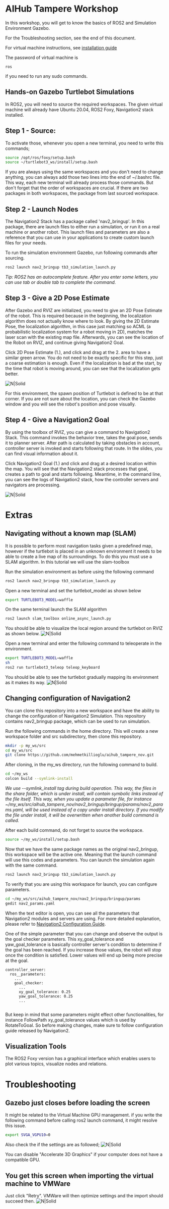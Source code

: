 # AIHub Tampere Workshop
In this workshop, you will get to know the basics of ROS2 and Simulation Environment Gazebo.

For the Troubleshooting section, see the end of this document.

For virtual machine instructions, see [installation guide](./INSTALLATION.md)

The password of virtual machine is 

```
ros
```

if you need to run any sudo commands.

## Hands-on Gazebo Turtlebot Simulations
In ROS2, you will need to source the required workspaces. The given virtual machine will already have Ubuntu 20.04, ROS2 Foxy, Navigation2 stack installed. 
## Step 1 - Source: 
To activate those, whenever you open a new terminal, you need to write this commands;
```sh
source /opt/ros/foxy/setup.bash
source ~/turtlebot3_ws/install/setup.bash

```
If you are always using the same workspaces and you don't need to change anything, you can always add those two lines into the end of ~/.bashrc file. This way, each new terminal will already process those commands. But don't forget that the order of workspaces are crucial. If there are two packages in both workspaces, the package from last sourced workspace. 
## Step 2 - Launch Nodes
The Navigation2 Stack has a package called 'nav2_bringup'. In this package, there are launch files to either run a simulation, or run it on a real machine or another robot. This launch files and parameters are also a reference that you can use in your applications to create custom launch files for your needs. 

To run the simulation environment Gazebo, run following commands after sourcing.
```sh
ros2 launch nav2_bringup tb3_simulation_launch.py

```

_Tip: ROS2 has an autocomplete feature. After you enter some letters, you can use tab or double tab to complete the command._

## Step 3 - Give a 2D Pose Estimate
After Gazebo and RVIZ are initialized, you need to give an 2D Pose Estimate of the robot. This is required because in the beginning, the localization algorithm does not actually know where to look. By giving the 2D Estimate Pose, the localization algorithm, in this case just matching so ACML (a probabilistic localization system for a robot moving in 2D), matches the laser scan with the existing map file. Afterwards, you can see the location of the Robot on RVIZ, and continue giving Navigation2 Goal.

Click 2D Pose Estimate (1.), and click and drag at the 2. area to have a similar green arrow. You do not need to be exactly specific for this step, just a coarse estimation is enough. Even if the localization is bad at the start, by the time that robot is moving around, you can see that the localization gets better.

![N|Solid](./img/pose_estimate.png)

For this environment, the spawn position of Turtlebot is defined to be at that corner. If you are not sure about the location, you can check the Gazebo window and you will see the robot's position and pose visually. 

## Step 4 - Give a Navigation2 Goal
By using the toolbox of RVIZ, you can give a command to Navigation2 Stack. This command invokes the behavior tree, takes the goal pose, sends it to planner server. After path is calculated by taking obstacles in account, controller server is invoked and starts following that route. In the slides, you can find visual information about it.

Click Navigation2 Goal (1.) and click and drag at a desired location within the map. You will see that the Navigation2 stack processes that goal, creates a path to goal and starts following. Meantime, in the command line, you can see the logs of Navigation2 stack, how the controller servers and navigators are processing.

![N|Solid](./img/navigation_goal.png)


# Extras

## Navigating without a known map (SLAM)
It is possible to perform most navigation tasks given a predefined map, however if the turtlebot is placed in an unknown environment it needs to be able to create a live map of its surroundings. To do this you must use a SLAM algorithm. In this tutorial we will use the slam-toolbox 

Run the simulation environment as before using the following command
```sh
ros2 launch nav2_bringup tb3_simulation_launch.py

```
Open a new terminal and set the turtlebot_model as shown below
```sh
export TURTLEBOT3_MODEL=waffle
```
On the same terminal launch the SLAM algorithm
```sh
ros2 launch slam_toolbox online_async_launch.py
```
You should be able to visualize the local region around the turtlebot on RVIZ as shown below. 
![N|Solid](./img/SLAM_Start.PNG)

Open a new terminal and enter the following command to teleoperate in the environment. 
```sh
export TURTLEBOT3_MODEL=waffle
sh
ros2 run turtlebot3_teleop teleop_keyboard 
```
You should be able to see the turtlebot gradually mapping its environment as it makes its way. 
![N|Solid](./img/mapping_and_navigation.PNG)


## Changing configuration of Navigation2
You can clone this repository into a new workspace and have the ability to change the configuration of Navigation2 Simulation. This repository contains nav2_bringup package, which can be used to run simulation.

Run the following commands in the home directory. This will create a new workspace folder and src subdirectory, then clone this repository.
```sh
mkdir -p my_ws/src
cd my_ws/src
git clone https://github.com/mehmetkillioglu/aihub_tampere_nov.git

```

After cloning, in the my_ws directory, run the following command to build.
```sh
cd ~/my_ws
colcon build --symlink-install

```
_We use --symlink_install tag during build operation. This way, the files in the share folder, which is under install, will contain symbolic links instead of the file itself. This way, when you update a parameter file, for instance ~/my_ws/src/aihub_tampere_nov/nav2_bringup/bringup/params/nav2_params.yaml, will be used instead of a copy under install directory. If you modify the file under install, it will be overwritten when another build command is called._

After each build command, do not forget to source the workspace.
```sh
source ~/my_ws/install/setup.bash

```

Now that we have the same package names as the original nav2_bringup, this workspace will be the active one. Meaning that the launch command will use this codes and parameters. You can launch the simulation again with the same command.

```sh
ros2 launch nav2_bringup tb3_simulation_launch.py

```

To verify that you are using this workspace for launch, you can configure parameters.

```sh
cd ~/my_ws/src/aihub_tampere_nov/nav2_bringup/bringup/params
gedit nav2_params.yaml

```

When the text editor is open, you can see all the parameters that Navigation2 modules and servers are using. For more detailed explanation, please refer to [Navigation2 Configuration Guide](https://navigation.ros.org/configuration/index.html).

One of the simple parameter that you can change and observe the output is the goal checker parameters. This xy_goal_tolerance and yaw_goal_tolerance is basically controller server's condition to determine if the goal has been reached. If you increase those values, the robot will stop once the condition is satisfied. Lower values will end up being more precise at the goal.

```
controller_server:
  ros__parameters:
    ...
    goal_checker:
      ...
      xy_goal_tolerance: 0.25
      yaw_goal_tolerance: 0.25
      ...
      
```

But keep in mind that some parameters might effect other functionalities, for instance FollowPath xy_goal_tolerance values which is used by RotateToGoal. So before making changes, make sure to follow configuration guide released by Navigation2.  


## Visualization Tools

The ROS2 Foxy version has a graphical interface which enables users to plot various topics, visualize nodes and relations.

# Troubleshooting

## Gazebo just closes before loading the screen
It might be related to the Virtual Machine GPU management. if you write the following command before calling ros2 launch command, it might resolve this issue.
```sh
export SVGA_VGPU10=0
```

Also check the if the settings are as followed; 
![N|Solid](./img/gpu_settings.png)

You can disable "Accelerate 3D Graphics" if your computer does not have a compatible GPU. 

## You get this screen when importing the virtual machine to VMWare
Just click "Retry". VMWare will then optimize settings and the import should succeed then.
![N|Solid](./img/vmware_import.png)
